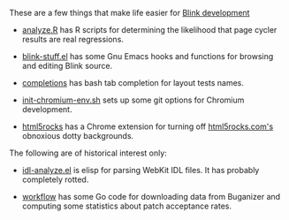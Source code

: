 These are a few things that make life easier for [Blink
development](http://www.chromium.org/blink)

 * [analyze.R](blink-tools/blob/master/analyze.R) has R scripts for
   determining the likelihood that page cycler results are real
   regressions.

 * [blink-stuff.el](blink-tools/blob/master/blink-stuff.el) has
   some Gnu Emacs hooks and functions for browsing and editing Blink
   source.

 * [completions](blink-tools/blob/master/completions) has bash
   tab completion for layout tests names.

 * [init-chromium-env.sh](blink-tools/blob/master/init-chromium-env.sh)
   sets up some git options for Chromium development.

 * [html5rocks](blink-tools/tree/master/html5rocks) has a Chrome
   extension for turning off [html5rocks.com's](http://html5rocks.com)
   obnoxious dotty backgrounds.

The following are of historical interest only:

 * [idl-analyze.el](blink-tools/blob/master/idl-analyze.el) is elisp
   for parsing WebKit IDL files. It has probably completely rotted.

 * [workflow](blink-tools/tree/master/workflow) has some Go code for
   downloading data from Buganizer and computing some statistics about
   patch acceptance rates.
